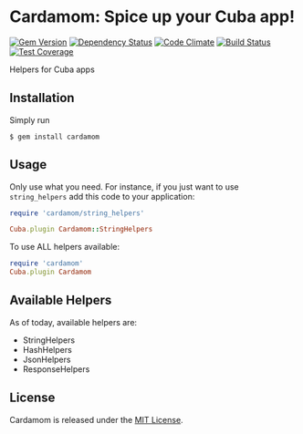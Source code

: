 # Cardamom: Spice up your Cuba app!

[![Gem Version](https://badge.fury.io/rb/cardamom.svg)][gem]
[![Dependency Status](https://gemnasium.com/matiasow/cardamom.svg)][gemnasium]
[![Code Climate](https://codeclimate.com/github/matiasow/cardamom/badges/gpa.svg)][codeclimate]
[![Build Status](https://travis-ci.org/matiasow/cardamom.svg?branch=master)][travis]
[![Test Coverage](https://codeclimate.com/github/matiasow/cardamom/badges/coverage.svg)][codeclimate]

[gem]: http://badge.fury.io/rb/cardamom
[gemnasium]: https://gemnasium.com/matiasow/cardamom
[codeclimate]: https://codeclimate.com/github/matiasow/cardamom
[travis]: https://travis-ci.org/matiasow/cardamom

Helpers for Cuba apps

## Installation

Simply run

```console
$ gem install cardamom
```

## Usage

Only use what you need. For instance, if you just want to use ```string_helpers``` add this code to your application:

```ruby
require 'cardamom/string_helpers'

Cuba.plugin Cardamom::StringHelpers
```

To use ALL helpers available:

```ruby
require 'cardamom'
Cuba.plugin Cardamom
```

## Available Helpers

As of today, available helpers are:

 - StringHelpers
 - HashHelpers
 - JsonHelpers
 - ResponseHelpers

## License

Cardamom is released under the [MIT License](http://www.opensource.org/licenses/MIT).
